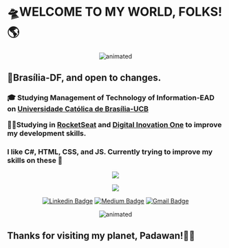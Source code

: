 <h1><b>🛸WELCOME TO MY WORLD, FOLKS!🌎</b></h1>

<p align="center">
  <img src="https://media.giphy.com/media/jARan3OBfJENnQokBZ/giphy.gif" alt="animated" />
</p>
<p><h2><b>📌Brasília-DF, and open to changes.</b></h2></p>
  <p><h3><b>🎓 Studying <b>Management of Technology of Information-EAD</b> on <a href="https://ucb.catolica.edu.br/">Universidade Católica de Brasília-UCB</b></a></p>
  <p>👨‍💻<b>Studying in <a href="https://app.rocketseat.com.br/">RocketSeat</a> and <a href="https://web.digitalinnovation.one/">Digital Inovation One</a> to improve my development skills.</b></h3></p>
<h3><b>I like C#, HTML, CSS, and JS. Currently trying to improve my skills on these 🙌</b></h3>

<p align="center">
  <img align="center" src="https://github-readme-stats.vercel.app/api?username=Guedesou&show_icons=true&theme=highcontrast"> 
</p>

<p align="center">
  <img align="center" src="https://github-readme-stats.vercel.app/api/top-langs/?username=Guedesou&layout=compact&theme=highcontrast"> 
</p>

<p align="center">
<a href="https://www.linkedin.com/in/guedesou/" target="blank"><img alt="Linkedin Badge" src="https://img.shields.io/badge/-Thiago%20Guedes-black?style=flat-square&logo=Linkedin&logoColor=white&link=https://www.linkedin.com/in/guedesou/"/></a>
 <a href="https://medium.com/@sradtsor" target="blank"><img alt="Medium Badge" src="https://img.shields.io/badge/-Thiago%20Guedes-black?style=flat-square&logo=Medium&logoColor=white&link=https://medium.com/@sradtsor"/></a>
<a href="mailto:sradtsor@gmail.com" target="blank"><img alt="Gmail Badge" src="https://img.shields.io/badge/-sradtsor@gmail.com-black?style=flat-square&logo=Gmail&logoColor=orange&link=mailto:sradtsor@gmail.com"/></a>
</p>

<p align="center">
<img src="https://media0.giphy.com/media/VTtANKl0beDFQRLDTh/giphy.gif?cid=ecf05e47xjqleacp3bla5o77tk5yfaywkxzqfiw0jvth4hmo&rid=giphy.gif" alt="animated" /> 
  </p>
  
<b><h2>Thanks for visiting my planet, Padawan!👨‍🚀 </h2></b>
